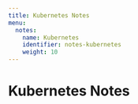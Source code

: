 ```yaml
---
title: Kubernetes Notes
menu:
  notes:
    name: Kubernetes
    identifier: notes-kubernetes
    weight: 10
---
```

# Kubernetes Notes